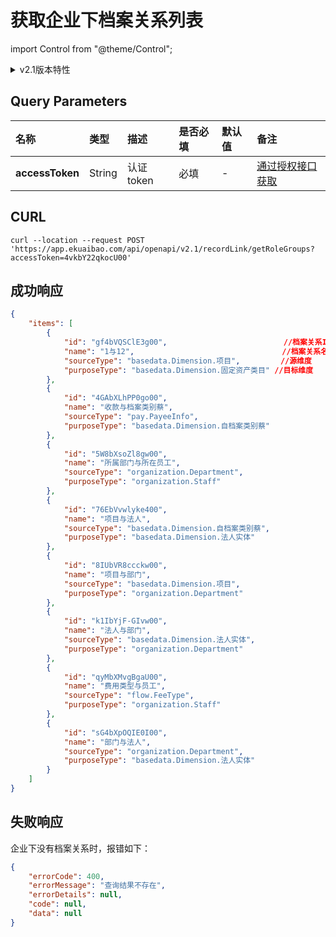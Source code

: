 # 获取企业下档案关系列表

import Control from "@theme/Control";

<Control
method="POST"
url="/api/openapi/v2.1/recordLink/getRoleGroups"
/>

<details>
  <summary>v2.1版本特性</summary>
  <div>
    - 🐞 优化报错输出。
  </div>
</details>

## Query Parameters

| 名称 | 类型 | 描述 | 是否必填 | 默认值 | 备注 |
| :--- | :--- | :--- | :--- |:--- | :--- |
| **accessToken** | String | 认证token | 必填 | - | [通过授权接口获取](/docs/open-api/getting-started/auth) |

## CURL
```shell
curl --location --request POST 'https://app.ekuaibao.com/api/openapi/v2.1/recordLink/getRoleGroups?accessToken=4vkbY22qkocU00'
```

## 成功响应
```json
{
    "items": [
        {
            "id": "gf4bVQSClE3g00",                          //档案关系ID
            "name": "1与12",                                 //档案关系名称
            "sourceType": "basedata.Dimension.项目",         //源维度
            "purposeType": "basedata.Dimension.固定资产类目" //目标维度
        },
        {
            "id": "4GAbXLhPP0go00",
            "name": "收款与档案类别蔡",
            "sourceType": "pay.PayeeInfo",
            "purposeType": "basedata.Dimension.自档案类别蔡"
        },
        {
            "id": "5W8bXsoZl8gw00",
            "name": "所属部门与所在员工",
            "sourceType": "organization.Department",
            "purposeType": "organization.Staff"
        },
        {
            "id": "76EbVvwlyke400",
            "name": "项目与法人",
            "sourceType": "basedata.Dimension.自档案类别蔡",
            "purposeType": "basedata.Dimension.法人实体"
        },
        {
            "id": "8IUbVR8ccckw00",
            "name": "项目与部门",
            "sourceType": "basedata.Dimension.项目",
            "purposeType": "organization.Department"
        },
        {
            "id": "k1IbYjF-GIvw00",
            "name": "法人与部门",
            "sourceType": "basedata.Dimension.法人实体",
            "purposeType": "organization.Department"
        },
        {
            "id": "qyMbXMvgBgaU00",
            "name": "费用类型与员工",
            "sourceType": "flow.FeeType",
            "purposeType": "organization.Staff"
        },
        {
            "id": "sG4bXpOQIE0I00",
            "name": "部门与法人",
            "sourceType": "organization.Department",
            "purposeType": "basedata.Dimension.法人实体"
        }
    ]
}
```

## 失败响应
企业下没有档案关系时，报错如下：
```json
{
    "errorCode": 400,
    "errorMessage": "查询结果不存在",
    "errorDetails": null,
    "code": null,
    "data": null
}
```